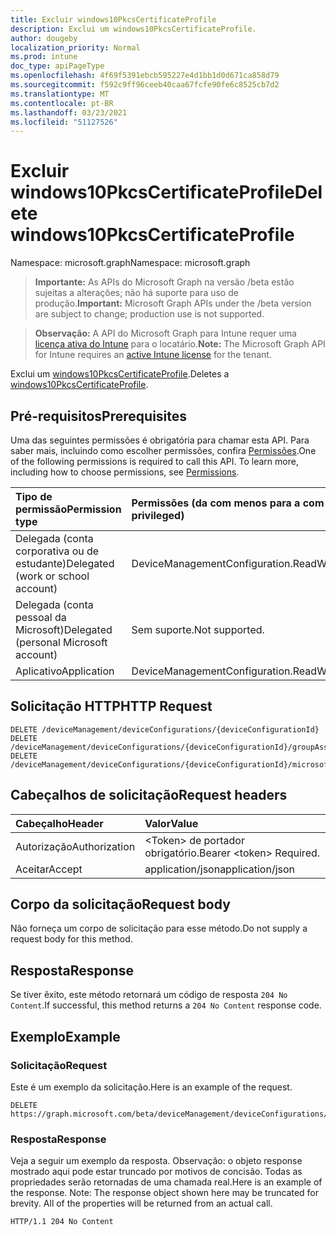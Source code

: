 ```yaml
---
title: Excluir windows10PkcsCertificateProfile
description: Exclui um windows10PkcsCertificateProfile.
author: dougeby
localization_priority: Normal
ms.prod: intune
doc_type: apiPageType
ms.openlocfilehash: 4f69f5391ebcb595227e4d1bb1d0d671ca858d79
ms.sourcegitcommit: f592c9ff96ceeb40caa67fcfe90fe6c8525cb7d2
ms.translationtype: MT
ms.contentlocale: pt-BR
ms.lasthandoff: 03/23/2021
ms.locfileid: "51127526"
---
```

# <a name="delete-windows10pkcscertificateprofile"></a><span data-ttu-id="5da68-103">Excluir windows10PkcsCertificateProfile</span><span class="sxs-lookup"><span data-stu-id="5da68-103">Delete windows10PkcsCertificateProfile</span></span>

<span data-ttu-id="5da68-104">Namespace: microsoft.graph</span><span class="sxs-lookup"><span data-stu-id="5da68-104">Namespace: microsoft.graph</span></span>

> <span data-ttu-id="5da68-105">**Importante:** As APIs do Microsoft Graph na versão /beta estão sujeitas a alterações; não há suporte para uso de produção.</span><span class="sxs-lookup"><span data-stu-id="5da68-105">**Important:** Microsoft Graph APIs under the /beta version are subject to change; production use is not supported.</span></span>

> <span data-ttu-id="5da68-106">**Observação:** A API do Microsoft Graph para Intune requer uma [licença ativa do Intune](https://go.microsoft.com/fwlink/?linkid=839381) para o locatário.</span><span class="sxs-lookup"><span data-stu-id="5da68-106">**Note:** The Microsoft Graph API for Intune requires an [active Intune license](https://go.microsoft.com/fwlink/?linkid=839381) for the tenant.</span></span>

<span data-ttu-id="5da68-107">Exclui um [windows10PkcsCertificateProfile](../resources/intune-deviceconfig-windows10pkcscertificateprofile.md).</span><span class="sxs-lookup"><span data-stu-id="5da68-107">Deletes a [windows10PkcsCertificateProfile](../resources/intune-deviceconfig-windows10pkcscertificateprofile.md).</span></span>

## <a name="prerequisites"></a><span data-ttu-id="5da68-108">Pré-requisitos</span><span class="sxs-lookup"><span data-stu-id="5da68-108">Prerequisites</span></span>
<span data-ttu-id="5da68-p101">Uma das seguintes permissões é obrigatória para chamar esta API. Para saber mais, incluindo como escolher permissões, confira [Permissões](/graph/permissions-reference).</span><span class="sxs-lookup"><span data-stu-id="5da68-p101">One of the following permissions is required to call this API. To learn more, including how to choose permissions, see [Permissions](/graph/permissions-reference).</span></span>

|<span data-ttu-id="5da68-111">Tipo de permissão</span><span class="sxs-lookup"><span data-stu-id="5da68-111">Permission type</span></span>|<span data-ttu-id="5da68-112">Permissões (da com menos para a com mais privilégios)</span><span class="sxs-lookup"><span data-stu-id="5da68-112">Permissions (from least to most privileged)</span></span>|
|:---|:---|
|<span data-ttu-id="5da68-113">Delegada (conta corporativa ou de estudante)</span><span class="sxs-lookup"><span data-stu-id="5da68-113">Delegated (work or school account)</span></span>|<span data-ttu-id="5da68-114">DeviceManagementConfiguration.ReadWrite.All</span><span class="sxs-lookup"><span data-stu-id="5da68-114">DeviceManagementConfiguration.ReadWrite.All</span></span>|
|<span data-ttu-id="5da68-115">Delegada (conta pessoal da Microsoft)</span><span class="sxs-lookup"><span data-stu-id="5da68-115">Delegated (personal Microsoft account)</span></span>|<span data-ttu-id="5da68-116">Sem suporte.</span><span class="sxs-lookup"><span data-stu-id="5da68-116">Not supported.</span></span>|
|<span data-ttu-id="5da68-117">Aplicativo</span><span class="sxs-lookup"><span data-stu-id="5da68-117">Application</span></span>|<span data-ttu-id="5da68-118">DeviceManagementConfiguration.ReadWrite.All</span><span class="sxs-lookup"><span data-stu-id="5da68-118">DeviceManagementConfiguration.ReadWrite.All</span></span>|

## <a name="http-request"></a><span data-ttu-id="5da68-119">Solicitação HTTP</span><span class="sxs-lookup"><span data-stu-id="5da68-119">HTTP Request</span></span>
<!-- {
  "blockType": "ignored"
}
-->
``` http
DELETE /deviceManagement/deviceConfigurations/{deviceConfigurationId}
DELETE /deviceManagement/deviceConfigurations/{deviceConfigurationId}/groupAssignments/{deviceConfigurationGroupAssignmentId}/deviceConfiguration
DELETE /deviceManagement/deviceConfigurations/{deviceConfigurationId}/microsoft.graph.windowsDomainJoinConfiguration/networkAccessConfigurations/{deviceConfigurationId}
```

## <a name="request-headers"></a><span data-ttu-id="5da68-120">Cabeçalhos de solicitação</span><span class="sxs-lookup"><span data-stu-id="5da68-120">Request headers</span></span>
|<span data-ttu-id="5da68-121">Cabeçalho</span><span class="sxs-lookup"><span data-stu-id="5da68-121">Header</span></span>|<span data-ttu-id="5da68-122">Valor</span><span class="sxs-lookup"><span data-stu-id="5da68-122">Value</span></span>|
|:---|:---|
|<span data-ttu-id="5da68-123">Autorização</span><span class="sxs-lookup"><span data-stu-id="5da68-123">Authorization</span></span>|<span data-ttu-id="5da68-124">&lt;Token&gt; de portador obrigatório.</span><span class="sxs-lookup"><span data-stu-id="5da68-124">Bearer &lt;token&gt; Required.</span></span>|
|<span data-ttu-id="5da68-125">Aceitar</span><span class="sxs-lookup"><span data-stu-id="5da68-125">Accept</span></span>|<span data-ttu-id="5da68-126">application/json</span><span class="sxs-lookup"><span data-stu-id="5da68-126">application/json</span></span>|

## <a name="request-body"></a><span data-ttu-id="5da68-127">Corpo da solicitação</span><span class="sxs-lookup"><span data-stu-id="5da68-127">Request body</span></span>
<span data-ttu-id="5da68-128">Não forneça um corpo de solicitação para esse método.</span><span class="sxs-lookup"><span data-stu-id="5da68-128">Do not supply a request body for this method.</span></span>

## <a name="response"></a><span data-ttu-id="5da68-129">Resposta</span><span class="sxs-lookup"><span data-stu-id="5da68-129">Response</span></span>
<span data-ttu-id="5da68-130">Se tiver êxito, este método retornará um código de resposta `204 No Content`.</span><span class="sxs-lookup"><span data-stu-id="5da68-130">If successful, this method returns a `204 No Content` response code.</span></span>

## <a name="example"></a><span data-ttu-id="5da68-131">Exemplo</span><span class="sxs-lookup"><span data-stu-id="5da68-131">Example</span></span>

### <a name="request"></a><span data-ttu-id="5da68-132">Solicitação</span><span class="sxs-lookup"><span data-stu-id="5da68-132">Request</span></span>
<span data-ttu-id="5da68-133">Este é um exemplo da solicitação.</span><span class="sxs-lookup"><span data-stu-id="5da68-133">Here is an example of the request.</span></span>
``` http
DELETE https://graph.microsoft.com/beta/deviceManagement/deviceConfigurations/{deviceConfigurationId}
```

### <a name="response"></a><span data-ttu-id="5da68-134">Resposta</span><span class="sxs-lookup"><span data-stu-id="5da68-134">Response</span></span>
<span data-ttu-id="5da68-p102">Veja a seguir um exemplo da resposta. Observação: o objeto response mostrado aqui pode estar truncado por motivos de concisão. Todas as propriedades serão retornadas de uma chamada real.</span><span class="sxs-lookup"><span data-stu-id="5da68-p102">Here is an example of the response. Note: The response object shown here may be truncated for brevity. All of the properties will be returned from an actual call.</span></span>
``` http
HTTP/1.1 204 No Content
```





